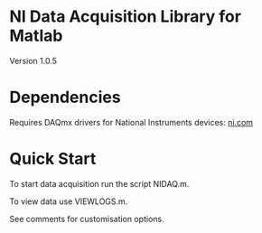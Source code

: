 # NI Data Acquisition Library for Matlab

Version 1.0.5

# Dependencies
Requires DAQmx drivers for National Instruments devices: [ni.com](http://www.ni.com/download/ni-daqmx-16.0/6120/en/) 



# Quick Start

To start data acquisition run the script NIDAQ.m. 


To view data use VIEWLOGS.m.


See comments for customisation options.